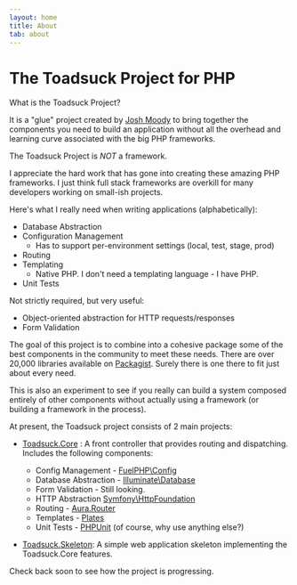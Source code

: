 ```yaml
---
layout: home
title: About
tab: about
---
```


# The Toadsuck Project for PHP

What is the Toadsuck Project?

It is a "glue" project created by [Josh Moody](http://www.joshmoody.com) to bring together the components
you need to build an application without all the overhead and learning curve associated with the big PHP frameworks.

The Toadsuck Project is *NOT* a framework.
 
I appreciate the hard work that has gone into creating these amazing PHP frameworks. I just think full stack frameworks
are overkill for many developers working on small-ish projects.

Here's what I really need when writing applications (alphabetically):

- Database Abstraction
- Configuration Management
	- Has to support per-environment settings (local, test, stage, prod)
- Routing
- Templating
	- Native PHP. I don't need a templating language - I have PHP.
- Unit Tests

Not strictly required, but very useful:

- Object-oriented abstraction for HTTP requests/responses
- Form Validation

The goal of this project is to combine into a cohesive package some of the best components in the community to meet these needs.
There are over 20,000 libraries available on [Packagist](https://packagist.org/). Surely there is one there to fit just about every need.

This is also an experiment to see if you really can build a system composed entirely of other components without actually using a framework (or building a framework in the process).

At present, the Toadsuck project consists of 2 main projects:

- [Toadsuck.Core](https://github.com/toadsuck/toadsuck-core) : A front controller that provides routing and dispatching. Includes the following components:

	- Config Management - [FuelPHP\Config](https://github.com/fuelphp/config)
	- Database Abstraction - [Illuminate\Database](https://github.com/illuminate/database)
	- Form Validation - Still looking.
	- HTTP Abstraction [Symfony\HttpFoundation](https://github.com/symfony/HttpFoundation)
	- Routing - [Aura.Router](https://github.com/auraphp/Aura.Router)
	- Templates - [Plates](http://platesphp.com/)
	- Unit Tests - [PHPUnit](https://github.com/sebastianbergmann/phpunit) (of course, why use anything else?)

- [Toadsuck.Skeleton](https://github.com/toadsuck/toadsuck-skeleton): A simple web application skeleton implementing the Toadsuck.Core features.

Check back soon to see how the project is progressing.

